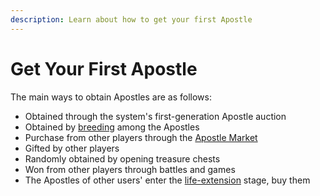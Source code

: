 ```yaml
---
description: Learn about how to get your first Apostle
---
```


# Get Your First Apostle

The main ways to obtain Apostles are as follows:

* Obtained through the system's first-generation Apostle auction
* Obtained by [breeding](breed.md) among the Apostles
* Purchase from other players through the [Apostle Market](../../../advanced/trading/)
* Gifted by other players
* Randomly obtained by opening treasure chests
* Won from other players through battles and games
* The Apostles of other users' enter the [life-extension](population.md) stage, buy them

